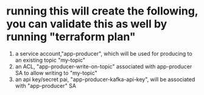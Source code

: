 # running this will create the following, you can validate this as well by running "terraform plan" 
1. a service account,"app-producer", which will be used for producing to an existing topic "my-topic"
2. an ACL, "app-producer-write-on-topic" associated with app-producer SA to allow writing to "my-topic"
3. an api key/secret pai, "app-producer-kafka-api-key", will be associated with "app-producer" SA  